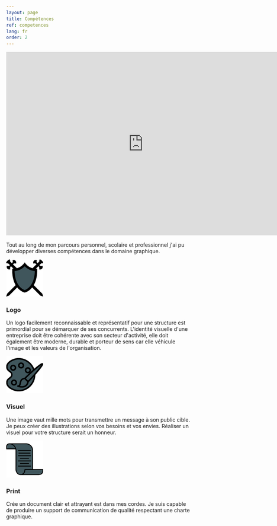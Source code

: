 ```yaml
---
layout: page
title: Compétences
ref: competences
lang: fr
order: 2
---
```


<div class="wrapper">
    
<div class="video-container">
    
<iframe width="740" height="495" src="https://www.youtube.com/embed/-IwH__DkIn0" frameborder="0" allow="accelerometer; autoplay; encrypted-media; gyroscope; picture-in-picture" allowfullscreen></iframe>
</div>

<!-- Intro -->

<p>Tout au long de mon parcours personnel, scolaire et professionnel j'ai pu développer diverses compétences dans le domaine graphique.</p>

<!-- Logo -->

<div class="conteneur_comp">
    
<img src="img/Competences_logo.png"/>
<h3>Logo</h3>

</div>

<p>Un logo facilement reconnaissable et représentatif pour une structure est primordial pour se démarquer de ses concurrents. L'identité visuelle d'une entreprise doit être cohérente avec son secteur d'activité, elle doit également être moderne, durable et porteur de sens car elle véhicule l'image et les valeurs de l'organisation.</p>



<!-- Visuel -->

<div class="conteneur_comp">
    
<img src="img/Competences_visuel.png"/>
<h3>Visuel</h3>

</div>

<p>Une image vaut mille mots pour transmettre un message à son public cible. Je peux créer des illustrations selon vos besoins et vos envies. Réaliser un visuel pour votre structure serait un honneur.</p>


<!-- Print -->

<div class="conteneur_comp">
    
<img src="img/Competences_print.png"/>
<h3>Print</h3>

</div>

<p>Crée un document clair et attrayant est dans mes cordes. Je suis capable de produire un support de communication de qualité respectant une charte graphique.</p>


   
   
   
   
</div>
